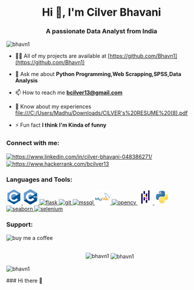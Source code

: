 <h1 align="center">Hi 👋, I'm Cilver Bhavani</h1>
<h3 align="center">A passionate Data Analyst from India</h3>


<p align="left"> <img src="https://komarev.com/ghpvc/?username=bhavn1&label=Profile%20views&color=0e75b6&style=flat" alt="bhavn1" /> </p>

- 👨‍💻 All of my projects are available at [https://github.com/Bhavn1](https://github.com/Bhavn1)

- 💬 Ask me about **Python Programming,Web Scrapping,SPSS,Data Analysis**

- 📫 How to reach me **bcilver13@gmail.com**

- 📄 Know about my experiences [file:///C:/Users/Madhu/Downloads/CILVER's%20RESUME%20(8).pdf](file:///C:/Users/Madhu/Downloads/CILVER's%20RESUME%20(8).pdf)

- ⚡ Fun fact **I think I'm Kinda of funny**

<h3 align="left">Connect with me:</h3>
<p align="left">
<a href="https://linkedin.com/in/https://www.linkedin.com/in/cilver-bhavani-048386271/" target="blank"><img align="center" src="https://raw.githubusercontent.com/rahuldkjain/github-profile-readme-generator/master/src/images/icons/Social/linked-in-alt.svg" alt="https://www.linkedin.com/in/cilver-bhavani-048386271/" height="30" width="40" /></a>
<a href="https://www.hackerrank.com/https://www.hackerrank.com/bcilver13" target="blank"><img align="center" src="https://raw.githubusercontent.com/rahuldkjain/github-profile-readme-generator/master/src/images/icons/Social/hackerrank.svg" alt="https://www.hackerrank.com/bcilver13" height="30" width="40" /></a>
</p>

<h3 align="left">Languages and Tools:</h3>
<p align="left"> <a href="https://www.cprogramming.com/" target="_blank" rel="noreferrer"> <img src="https://raw.githubusercontent.com/devicons/devicon/master/icons/c/c-original.svg" alt="c" width="40" height="40"/> </a> <a href="https://www.w3schools.com/cpp/" target="_blank" rel="noreferrer"> <img src="https://raw.githubusercontent.com/devicons/devicon/master/icons/cplusplus/cplusplus-original.svg" alt="cplusplus" width="40" height="40"/> </a> <a href="https://flask.palletsprojects.com/" target="_blank" rel="noreferrer"> <img src="https://www.vectorlogo.zone/logos/pocoo_flask/pocoo_flask-icon.svg" alt="flask" width="40" height="40"/> </a> <a href="https://git-scm.com/" target="_blank" rel="noreferrer"> <img src="https://www.vectorlogo.zone/logos/git-scm/git-scm-icon.svg" alt="git" width="40" height="40"/> </a> <a href="https://www.microsoft.com/en-us/sql-server" target="_blank" rel="noreferrer"> <img src="https://www.svgrepo.com/show/303229/microsoft-sql-server-logo.svg" alt="mssql" width="40" height="40"/> </a> <a href="https://www.mysql.com/" target="_blank" rel="noreferrer"> <img src="https://raw.githubusercontent.com/devicons/devicon/master/icons/mysql/mysql-original-wordmark.svg" alt="mysql" width="40" height="40"/> </a> <a href="https://opencv.org/" target="_blank" rel="noreferrer"> <img src="https://www.vectorlogo.zone/logos/opencv/opencv-icon.svg" alt="opencv" width="40" height="40"/> </a> <a href="https://pandas.pydata.org/" target="_blank" rel="noreferrer"> <img src="https://raw.githubusercontent.com/devicons/devicon/2ae2a900d2f041da66e950e4d48052658d850630/icons/pandas/pandas-original.svg" alt="pandas" width="40" height="40"/> </a> <a href="https://www.python.org" target="_blank" rel="noreferrer"> <img src="https://raw.githubusercontent.com/devicons/devicon/master/icons/python/python-original.svg" alt="python" width="40" height="40"/> </a> <a href="https://seaborn.pydata.org/" target="_blank" rel="noreferrer"> <img src="https://seaborn.pydata.org/_images/logo-mark-lightbg.svg" alt="seaborn" width="40" height="40"/> </a> <a href="https://www.selenium.dev" target="_blank" rel="noreferrer"> <img src="https://raw.githubusercontent.com/detain/svg-logos/780f25886640cef088af994181646db2f6b1a3f8/svg/selenium-logo.svg" alt="selenium" width="40" height="40"/> </a> </p>

<h3 align="left">Support:</h3>
<p><a href="https://www.buymeacoffee.com/buy me a coffee"> <img align="left" src="https://cdn.buymeacoffee.com/buttons/v2/default-yellow.png" height="50" width="210" alt="buy me a coffee" /></a></p><br><br>

<p><img align="left" src="https://github-readme-stats.vercel.app/api/top-langs?username=bhavn1&show_icons=true&locale=en&layout=compact" alt="bhavn1" /></p>

<p>&nbsp;<img align="center" src="https://github-readme-stats.vercel.app/api?username=bhavn1&show_icons=true&locale=en" alt="bhavn1" /></p>

<p><img align="center" src="https://github-readme-streak-stats.herokuapp.com/?user=bhavn1&" alt="bhavn1" /></p>
### Hi there 👋

<!--
**Bhavn1/Bhavn1** is a ✨ _special_ ✨ repository because its `README.md` (this file) appears on your GitHub profile.

